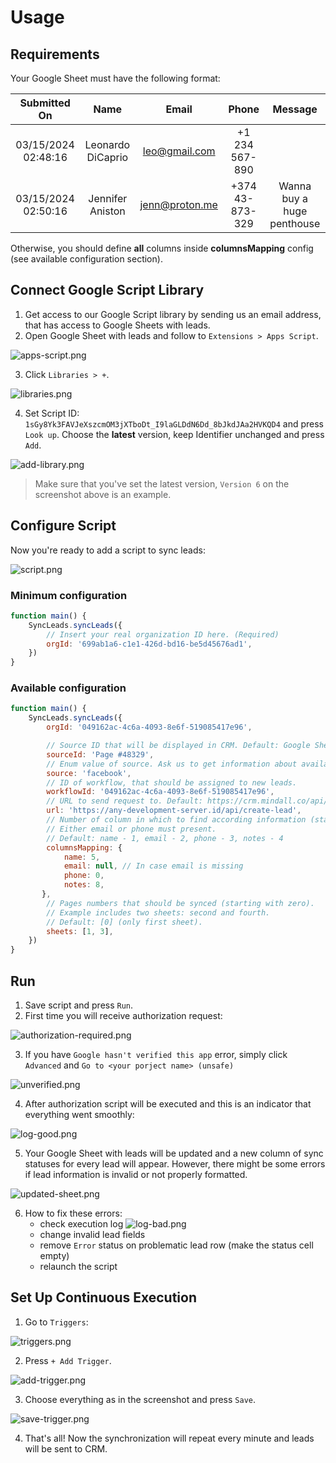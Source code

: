 # Usage

## Requirements

Your Google Sheet must have the following format:

|    Submitted On     |       Name        |     Email      |      Phone      |          Message           |
|:-------------------:|:-----------------:|:--------------:|:---------------:|:--------------------------:|
| 03/15/2024 02:48:16 | Leonardo DiCaprio | leo@gmail.com  | +1 234 567-890  |                            |
| 03/15/2024 02:50:16 | Jennifer Aniston  | jenn@proton.me | +374 43-873-329 | Wanna buy a huge penthouse |

Otherwise, you should define **all** columns inside **columnsMapping** config (see available configuration section).

## Connect Google Script Library

1. Get access to our Google Script library by sending us an email address, that has access to Google Sheets with leads.
2. Open Google Sheet with leads and follow to `Extensions > Apps Script`.

![apps-script.png](images/apps-script.png)

3. Click `Libraries > +`.

![libraries.png](images/libraries.png)

4. Set Script ID: `1sGy8Yk3FAVJeXszcmOM3jXTboDt_I9laGLDdN6Dd_8bJkdJAa2HVKQD4` and press `Look up`.
   Choose the **latest** version, keep Identifier unchanged and press `Add`.

![add-library.png](images/add-library.png)

> Make sure that you've set the latest version, `Version 6` on the screenshot above is an example.

## Configure Script

Now you're ready to add a script to sync leads:

![script.png](images/script.png)

### Minimum configuration

```js
function main() {
    SyncLeads.syncLeads({
        // Insert your real organization ID here. (Required)
        orgId: '699ab1a6-c1e1-426d-bd16-be5d45676ad1',
    })
}
```

### Available configuration

```js
function main() {
    SyncLeads.syncLeads({
        orgId: '049162ac-4c6a-4093-8e6f-519085417e96',

        // Source ID that will be displayed in CRM. Default: Google Sheets Leads
        sourceId: 'Page #48329',
        // Enum value of source. Ask us to get information about available enum values. Default: website
        source: 'facebook',
        // ID of workflow, that should be assigned to new leads.
        workflowId: '049162ac-4c6a-4093-8e6f-519085417e96',
        // URL to send request to. Default: https://crm.mindall.co/api/api/lead/create/byExternalForm
        url: 'https://any-development-server.id/api/create-lead',
        // Number of column in which to find according information (starting with zero).
        // Either email or phone must present.
        // Default: name - 1, email - 2, phone - 3, notes - 4
        columnsMapping: {
            name: 5,
            email: null, // In case email is missing
            phone: 0,
            notes: 8,
       },
        // Pages numbers that should be synced (starting with zero).
        // Example includes two sheets: second and fourth.
        // Default: [0] (only first sheet).
        sheets: [1, 3],
    })
}
```

## Run

1. Save script and press `Run`.
2. First time you will receive authorization request:

![authorization-required.png](images/authorization-required.png)

3. If you have `Google hasn't verified this app` error, simply click `Advanced`
   and `Go to <your porject name> (unsafe)`

![unverified.png](images/unverified.png)

4. After authorization script will be executed and this is an indicator that everything went smoothly:

![log-good.png](images/log-good.png)

5. Your Google Sheet with leads will be updated and a new column of sync statuses for every lead will appear.
   However, there might be some errors if lead information is invalid or not properly formatted.

![updated-sheet.png](images/updated-sheet.png)

6. How to fix these errors:
    - check execution log
      ![log-bad.png](images/log-bad.png)
    - change invalid lead fields
    - remove `Error` status on problematic lead row (make the status cell empty)
    - relaunch the script

## Set Up Continuous Execution

1. Go to `Triggers`:

![triggers.png](images/triggers.png)

2. Press `+ Add Trigger`.

![add-trigger.png](images/add-trigger.png)

3. Choose everything as in the screenshot and press `Save`.

![save-trigger.png](images/save-trigger.png)

4. That's all! Now the synchronization will repeat every minute and leads will be sent to CRM.
